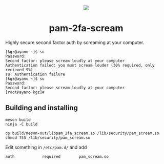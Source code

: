 <p align="center">
  <img src="https://sr.ht/7AIA.png">
</p>

<h1 align="center">pam-2fa-scream</h1>


Highly secure second factor auth by screaming at your computer.

    [kgz@ayano ~]$ su
    Password: 
    Second factor: please scream loudly at your computer
    Authentication failed: you must scream louder (30% required, only recieved 9%)
    su: Authentication failure
    [kgz@ayano ~]$ su
    Password: 
    Second factor: please scream loudly at your computer
    [root@ayano kgz]# 

Building and installing
-----------------------

    meson build
    ninja -C build

    cp build/meson-out/libpam_2fa_scream.so /lib/security/pam_scream.so
    chmod 755 /lib/security/pam_scream.so

Edit something in `/etc/pam.d/` and add

    auth            required        pam_scream.so
